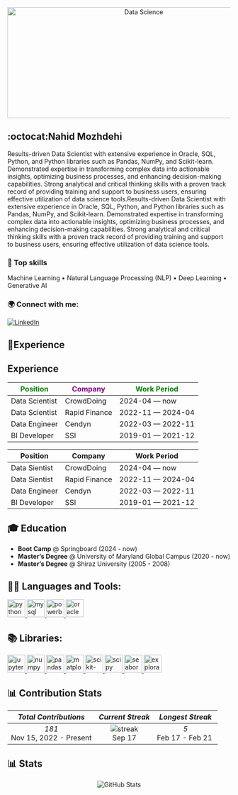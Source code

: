 <div align="center">
  <img src="https://files.oaiusercontent.com/file-8msclv3XM2TbXgJM59HdWLK6?se=2024-09-17T04%3A17%3A21Z&sp=r&sv=2024-08-04&sr=b&rscc=max-age%3D604800%2C%20immutable%2C%20private&rscd=attachment%3B%20filename%3D57e547dd-2d37-4e25-af14-bd4728c5f404.webp&sig=c8YmFM2fu6FM3etC9Tpr5N9UGn8LusjlGQ6nS4RSjec%3D" alt="Data Science" width="600" height="250" >
</div>

## :octocat:Nahid Mozhdehi 
Results-driven Data Scientist with extensive experience in Oracle, SQL, Python, and Python libraries such as Pandas, NumPy, and Scikit-learn. Demonstrated expertise in transforming complex data into actionable insights, optimizing business processes, and enhancing decision-making capabilities. Strong analytical and critical thinking skills with a proven track record of providing training and support to business users, ensuring effective utilization of data science tools.Results-driven Data Scientist with extensive experience in Oracle, SQL, Python, and Python libraries such as Pandas, NumPy, and Scikit-learn. Demonstrated expertise in transforming complex data into actionable insights, optimizing business processes, and enhancing decision-making capabilities. Strong analytical and critical thinking skills with a proven track record of providing training and support to business users, ensuring effective utilization of data science tools.

### 💎 Top skills
Machine Learning • Natural Language Processing (NLP) • Deep Learning • Generative AI

### 🌍 Connect with me:
[![LinkedIn](https://img.shields.io/badge/LinkedIn-Connect-blue)](https://www.linkedin.com/in/nahidmozhdehi)

## 📜Experience
## Experience

<table>
  <thead>
    <tr>
      <th style="color: green;">Position</th>
      <th style="color: purple;">Company</th>
      <th style="color: green;">Work Period</th>
    </tr>
  </thead>
  <tbody>
    <tr>
      <td>Data Scientist</td>
      <td>CrowdDoing</td>
      <td>2024-04 — now</td>
    </tr>
    <tr>
      <td>Data Scientist</td>
      <td>Rapid Finance</td>
      <td>2022-11 — 2024-04</td>
    </tr>
    <tr>
      <td>Data Engineer</td>
      <td>Cendyn</td>
      <td>2022-03 — 2022-11</td>
    </tr>
    <tr>
      <td>BI Developer</td>
      <td>SSI</td>
      <td>2019-01 — 2021-12</td>
    </tr>
  </tbody>
</table>

| Position             | Company                 | Work Period           |
|----------------------|-------------------------|-----------------------|
| Data Sientist        | CrowdDoing              | 2024-04 — now         |
| Data Sientist        | Rapid Finance           | 2022-11 — 2024-04     |
| Data Engineer        | Cendyn                  | 2022-03 — 2022-11     |
| BI Developer         | SSI                     | 2019-01 — 2021-12     |

## 🎓 Education
- **Boot Camp** @ Springboard (2024 - now)
- **Master’s Degree** @ University of Maryland Global Campus (2020 - now)
- **Master’s Degree** @ Shiraz University  (2005 - 2008)

## 👩‍💻 Languages and Tools:
<p align="left">
  <a href="https://www.python.org/" target="_blank"> 
    <img src="https://cdn.jsdelivr.net/gh/devicons/devicon/icons/python/python-original.svg" alt="python" width="40" height="40"/> 
  </a>
  <a href="https://www.mysql.com/" target="_blank"> 
    <img src="https://cdn.jsdelivr.net/gh/devicons/devicon/icons/mysql/mysql-original.svg" alt="mysql" width="40" height="40"/> 
  </a>
  <a href="https://powerbi.microsoft.com/" target="_blank"> 
    <img src="https://upload.wikimedia.org/wikipedia/commons/c/cf/New_Power_BI_Logo.svg" alt="powerbi" width="40" height="40"/> 
  </a>
  <a href="https://www.oracle.com/" target="_blank"> 
    <img src="https://cdn.jsdelivr.net/gh/devicons/devicon/icons/oracle/oracle-original.svg" alt="oracle" width="40" height="40"/> 
  </a>
</p>

## 📚 Libraries:
<p align="left">
  <a href="https://jupyter.org/" target="_blank">
    <img src="https://cdn.jsdelivr.net/gh/devicons/devicon/icons/jupyter/jupyter-original-wordmark.svg" alt="jupyter" width="40" height="40"/>
  </a>
  <a href="https://numpy.org/" target="_blank">
    <img src="https://cdn.jsdelivr.net/gh/devicons/devicon/icons/numpy/numpy-original.svg" alt="numpy" width="40" height="40"/>
  </a>
  <a href="https://pandas.pydata.org/" target="_blank">
    <img src="https://cdn.jsdelivr.net/gh/devicons/devicon/icons/pandas/pandas-original.svg" alt="pandas" width="40" height="40"/>
  </a>
  <a href="https://matplotlib.org/" target="_blank">
    <img src="https://upload.wikimedia.org/wikipedia/commons/8/84/Matplotlib_icon.svg" alt="matplotlib" width="40" height="40"/>
  </a>
  <a href="https://scikit-learn.org/" target="_blank">
    <img src="https://upload.wikimedia.org/wikipedia/commons/0/05/Scikit_learn_logo_small.svg" alt="scikit-learn" width="40" height="40"/>
  </a>
  <a href="https://www.scipy.org/" target="_blank">
    <img src="https://upload.wikimedia.org/wikipedia/commons/b/b2/SCIPY_2.svg" alt="scipy" width="40" height="40"/>
  </a>
  <a href="https://seaborn.pydata.org/" target="_blank">
    <img src="https://seaborn.pydata.org/_images/logo-wide-lightbg.svg" alt="seaborn" width="40" height="40"/>
  </a>
  <a href="https://www.analyticsvidhya.com/blog/2021/07/exploratory-data-analysis/" target="_blank">
    <img src="https://i.imgur.com/Q8bNNGZ.png" alt="exploratory data analysis" width="40" height="40"/>
  </a>
</p>

## 📊 Contribution Stats

| *Total Contributions* | *Current Streak* | *Longest Streak* |
|:-----------------------:|:------------------:|:------------------:|
| *181* <br> Nov 15, 2022 - Present | ![streak](https://img.shields.io/badge/Current_Streak-0-orange?style=for-the-badge&logo=fire&logoColor=orange) <br> Sep 17 | *5* <br> Feb 17 - Feb 21 |

## 📊 Stats

<p align="center">
  <img src="https://github-readme-stats.vercel.app/api?username=YOUR_GITHUB_USERNAME&show_icons=true&theme=radical" alt="GitHub Stats" />
</p>



<!--
<div align="center">
  <img src="https://files.oaiusercontent.com/file-iKYAnENJqoOWa2Wm0kge1imR?se=2024-09-17T03%3A27%3A44Z&sp=r&sv=2024-08-04&sr=b&rscc=max-age%3D604800%2C%20immutable%2C%20private&rscd=attachment%3B%20filename%3Dbd9944f8-91ed-497a-b09e-090b32ae6e01.webp&sig=Tsppsg03uKpSh4ebMdtu7%2BSEFnu60ddnsBL/rttlCAg%3D"  width="600" height="250" >
</div>

**namozhdehi/namozhdehi** is a ✨ _special_ ✨ repository because its `README.md` (this file) appears on your GitHub profile.

Here are some ideas to get you started:
Top skills
- 🌱 I’m currently learning deep learning and contributing to AI tools.
- 👯 I’m looking to collaborate on ...
- 🤔 I’m looking for help with ...
- 💬 Ask me about Python, SQL, Power BI, or GitHub.
- 📫 How to reach me: namojdehi@gmail.com
- 🔭 I’m currently working on ...
- 😄 Pronouns: ...
- ⚡ Fun fact: ...
-->

